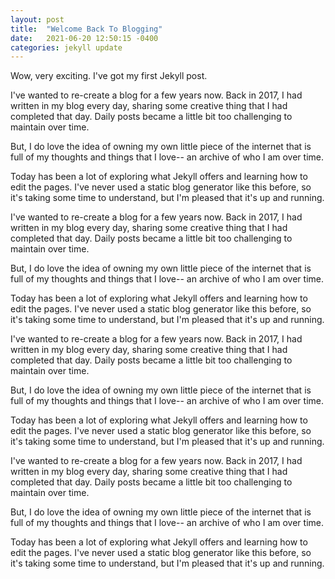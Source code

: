 ```yaml
---
layout: post
title:  "Welcome Back To Blogging"
date:   2021-06-20 12:50:15 -0400
categories: jekyll update
---
```


Wow, very exciting. I've got my first Jekyll post.

I've wanted to re-create a blog for a few years now. Back in 2017, I had written in my blog every day, sharing some creative thing that I had completed that day. Daily posts became a little bit too challenging to maintain over time.

But, I do love the idea of owning my own little piece of the internet that is full of my thoughts and things that I love-- an archive of who I am over time.

Today has been a lot of exploring what Jekyll offers and learning how to edit the pages. I've never used a static blog generator like this before, so it's taking some time to understand, but I'm pleased that it's up and running.

I've wanted to re-create a blog for a few years now. Back in 2017, I had written in my blog every day, sharing some creative thing that I had completed that day. Daily posts became a little bit too challenging to maintain over time.

But, I do love the idea of owning my own little piece of the internet that is full of my thoughts and things that I love-- an archive of who I am over time.

Today has been a lot of exploring what Jekyll offers and learning how to edit the pages. I've never used a static blog generator like this before, so it's taking some time to understand, but I'm pleased that it's up and running.

I've wanted to re-create a blog for a few years now. Back in 2017, I had written in my blog every day, sharing some creative thing that I had completed that day. Daily posts became a little bit too challenging to maintain over time.

But, I do love the idea of owning my own little piece of the internet that is full of my thoughts and things that I love-- an archive of who I am over time.

Today has been a lot of exploring what Jekyll offers and learning how to edit the pages. I've never used a static blog generator like this before, so it's taking some time to understand, but I'm pleased that it's up and running.

I've wanted to re-create a blog for a few years now. Back in 2017, I had written in my blog every day, sharing some creative thing that I had completed that day. Daily posts became a little bit too challenging to maintain over time.

But, I do love the idea of owning my own little piece of the internet that is full of my thoughts and things that I love-- an archive of who I am over time.

Today has been a lot of exploring what Jekyll offers and learning how to edit the pages. I've never used a static blog generator like this before, so it's taking some time to understand, but I'm pleased that it's up and running.